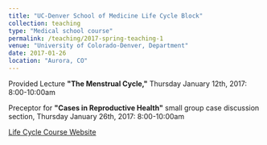 ```yaml
---
title: "UC-Denver School of Medicine Life Cycle Block"
collection: teaching
type: "Medical school course"
permalink: /teaching/2017-spring-teaching-1
venue: "University of Colorado-Denver, Department"
date: 2017-01-26
location: "Aurora, CO"
---
```


Provided Lecture **"The Menstrual Cycle,"** Thursday January 12th, 2017: 8:00-10:00am

Preceptor for **"Cases in Reproductive Health"** small group case discussion section, Thursday January 26th, 2017: 8:00-10:00am 

[Life Cycle Course Website](http://www.ucdenver.edu/academics/colleges/medicalschool/education/degree_programs/MDProgram/essentialscore/essentialscurriculum/Pages/LifeCycle.aspx)